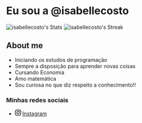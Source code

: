 # Eu sou a @isabellecosto

![isabellecosto's Stats](https://github-readme-stats.vercel.app/api?username=isabellecosto&theme=dracula&show_icons=true&hide_border=false&count_private=true)
![isabellecosto's Streak](https://github-readme-streak-stats.herokuapp.com/?user=isabellecosto&theme=dracula&hide_border=false)

## About me
- Iniciando os estudos de programação
- Sempre a disposição para aprender novas coisas
- Cursando Economia
- Amo matemática
- Sou curiosa no que diz respeito a conhecimento!!

### Minhas redes sociais

- <img src="instagram.png"> [Instagram](https://www.instagram.com/isabellecosoliv/)




